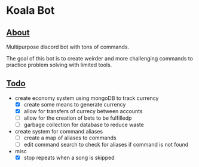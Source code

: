 # Koala Bot

## <u>**About**</u>

Multipurpose discord bot with tons of commands.

The goal of this bot is to create weirder and more challenging
commands to practice problem solving with limited tools.

## <u>**Todo**</u>

- create economy system using mongoDB to track currency
  - [x] create some means to generate currency
  - [x] allow for transfers of currecy between accounts
  - [ ] allow for the creation of bets to be fulfilledp
  - [ ] garbage collection for database to reduce waste
- create system for command aliases
  - [ ] create a map of aliases to commands
  - [ ] edit command search to check for aliases if command is not found
- misc
  - [x] stop repeats when a song is skipped
